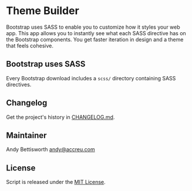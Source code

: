 # Theme Builder

Bootstrap uses SASS to enable you to customize how it styles your web app.
This app allows you to instantly see what each SASS directive has on the
Bootstrap components. You get faster iteration in design and a theme that
feels cohesive.

## Bootstrap uses SASS

Every Bootstrap download includes a `scss/` directory containing SASS directives.

## Changelog

Get the project's history in [CHANGELOG.md](CHANGELOG.md).

## Maintainer

Andy Bettisworth <andy@accreu.com>

## License

Script is released under the [MIT License](LICENSE.txt).
